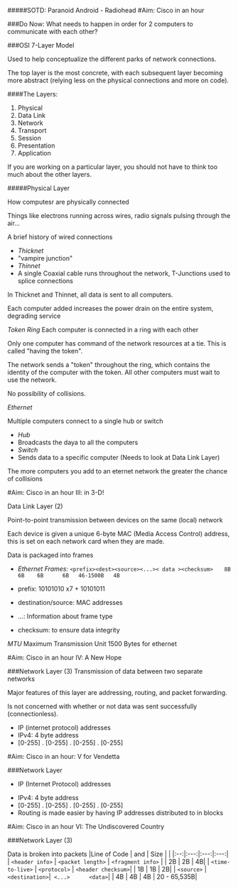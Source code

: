 #####SOTD: Paranoid Android - Radiohead
#Aim: Cisco in an hour

###Do Now: What needs to happen in order for 2 computers to communicate with each other?

###OSI 7-Layer Model

Used to help conceptualize the different parks of network connections.

The top layer is the most concrete, with each subsequent layer becoming more abstract (relying less on the physical connections and more on code).

####The Layers:
 1. Physical
 2. Data Link
 3. Network
 4. Transport
 5. Session
 6. Presentation
 7. Application
 
If you are working on a particular layer, you should not have to think too much about the other layers.

#####Physical Layer

How computesr are physically connected

Things like electrons running across wires, radio signals pulsing through the air...

A brief history of wired connections

- _Thicknet_
 - "vampire junction"
- _Thinnet_
 - A single Coaxial cable runs throughout the network, T-Junctions used to splice connections
 
 In Thicknet and Thinnet, all data is sent to all computers.
 
 Each computer added increases the power drain on the entire system, degrading service

_Token Ring_
Each computer is connected in a ring with each other

Only one computer has command of the network resources at a tie. This is called "having the token".

The network sends a "token" throughout the ring, which contains the identity of the computer with the token. All other computers must wait to use the network.

No possibility of collisions.

_Ethernet_

Multiple computers connect to a single hub or switch

- *Hub*
 - Broadcasts the daya to all the computers
- *Switch*
 - Sends data to a specific computer (Needs to look at Data Link Layer)
 
 The more computers you add to an eternet network the greater the chance of collisions
 
#Aim: Cisco in an hour III: in 3-D!

Data Link Layer (2)

Point-to-point transmission between devices on the same (local) network

Each device is given a unique 6-byte MAC (Media Access Control) address, this is set on each network card when they are made.

Data is packaged into frames

- _Ethernet Frames:_
`<prefix><dest><source><...>< data ><checksum>`
`    8B    6B    6B      6B   46-1500B   4B `

 - prefix: 10101010 x7 + 10101011
 - destination/source: MAC addresses 
 - ...: Information about frame type
 - checksum: to ensure data integrity
 
 _MTU_
 Maximum Transmission Unit
 1500 Bytes for ethernet

#Aim: Cisco in an hour IV: A New Hope

###Network Layer (3)
Transmission of data between two separate networks

Major features of this layer are addressing, routing, and packet forwarding.

Is not concerned with whether or not data was sent successfully (connectionless).

- IP (internet protocol) addresses
 - IPv4: 4 byte address
  - [0-255] . [0-255] . [0-255] . [0-255]
  
#Aim: Cisco in an hour: V for Vendetta

###Network Layer 
* IP (Internet Protocol) addresses
- IPv4: 4 byte address
 - [0-255] . [0-255] .  [0-255] . [0-255]
 - Routing is made easier by having IP addresses distributed to in blocks
 
#Aim: Cisco in an hour VI: The Undiscovered Country

###Network Layer (3)

Data is broken into packets
|Line of Code | and | Size | |
|:--:|:---:|:---:|:---:|
| `<header info>` |  `<packet length>` | `<fragment info>` |
|     2B   |           2B |            4B|
| `<time-to-live>` | `<protocol>` | `<header checksum>`|
|     1B            |  1B            | 2B|
| `<source>` |`<destination>`|` <...>      <data>`|
|     4B            |  4B  | 4B     |     20 - 65,535B|
